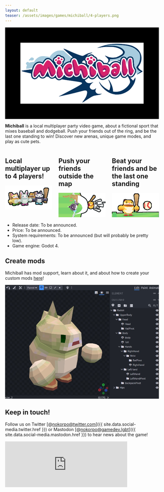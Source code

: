 ```yaml
---
layout: default
teaser: /assets/images/games/michiball/4-players.png
---
```


<style>
    .banner {
        padding-top: 50px;
        padding-bottom: 50px;
        display: flex;
        align-items: center;
        justify-content: center;
        background-color: black;
        background-image: url("/assets/images/games/michiball/banner.jpg");
        background-position: center center;
        background-size: cover;
    }
</style>

<div class="banner">
    <img src="/assets/images/games/michiball/michiball-logo.png" height="200px" width="auto" alt="Michiball logo">
</div>

__Michiball__ is a local multiplayer party video game, about a fictional sport that mixes baseball and dodgeball. Push your friends out of the ring, and be the last one standing to win! Discover new arenas, unique game modes, and play as cute pets.


<div class="columns">
    <div>
        <h2>Local multiplayer up to 4 players!</h2>
        <img src="/assets/images/games/michiball/4-players.png">
    </div>
    <div>
        <h2>Push your friends outside the map</h2>
        <img src="/assets/images/games/michiball/push-players.png">
    </div>
    <div>
        <h2>Beat your friends and be the last one standing</h2>
        <img src="/assets/images/games/michiball/last-one.png">
    </div>
</div>

- Release date: To be announced.
- Price: To be announced.
- System requirements: To be announced (but will probably be pretty low).
- Game engine: Godot 4.

## Create mods

Michiball has mod support, learn about it, and about how to create your custom mods [here](/games/michiball/mods)!

[![A screenshot of a character in a 3D editor](/assets/images/games/michiball/mods.jpg)](/games/michiball/mods)


## Keep in touch!

Follow us on Twitter [@nokorpo@twitter.com]({{ site.data.social-media.twitter.href }}) or Mastodon [@nokorpo@gamedev.lgbt]({{ site.data.social-media.mastodon.href }}) to hear news about the game!

<iframe src="https://gamedev.lgbt/@nokorpo/112571373706453666/embed" class="mastodon-embed" style="max-width: 100%; border: 0" width="400" allowfullscreen="allowfullscreen"></iframe><script src="https://gamedev.lgbt/embed.js" async="async"></script>